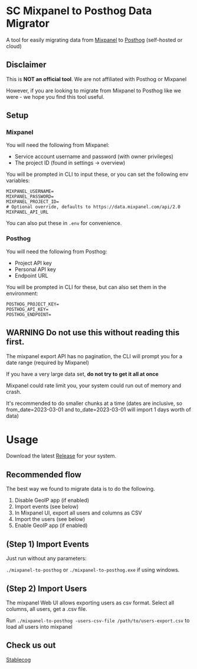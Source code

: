 # SC Mixpanel to Posthog Data Migrator

A tool for easily migrating data from [Mixpanel](https://mixpanel.com/) to [Posthog](https://posthog.com) (self-hosted or cloud)

## Disclaimer

This is **NOT an official tool**. We are not affiliated with Posthog or Mixpanel

However, if you are looking to migrate from Mixpanel to Posthog like we were - we hope you find this tool useful.

## Setup

### Mixpanel

You will need the following from Mixpanel:

- Service account username and password (with owner privileges)
- The project ID (found in settings -> overview)

You will be prompted in CLI to input these, or you can set the following env variables:

```
MIXPANEL_USERNAME=
MIXPANEL_PASSWORD=
MIXPANEL_PROJECT_ID=
# Optional override, defaults to https://data.mixpanel.com/api/2.0
MIXPANEL_API_URL
```

You can also put these in `.env` for convenience.

### Posthog

You will need the following from Posthog:

- Project API key
- Personal API key
- Endpoint URL

You will be prompted in CLI for these, but can also set them in the environment:

```
POSTHOG_PROJECT_KEY=
POSTHOG_API_KEY=
POSTHOG_ENDPOINT=
```

## **WARNING** Do not use this without reading this first.

The mixpanel export API has no pagination, the CLI will prompt you for a date range (required by Mixpanel)

If you have a very large data set, **do not try to get it all at once**

Mixpanel could rate limit you, your system could run out of memory and crash.

It's recommended to do smaller chunks at a time (dates are inclusive, so from_date=2023-03-01 and to_date=2023-03-01 will import 1 days worth of data)

# Usage

Download the latest [Release](https://github.com/stablecog/sc-mp-to-ph/releases) for your system.

## Recommended flow

The best way we found to migrate data is to do the following.

1. Disable GeoIP app (if enabled)
2. Import events (see below)
3. In Mixpanel UI, export all users and columns as CSV
4. Import the users (see below)
5. Enable GeoIP app (if enabled)

## (Step 1) Import Events

Just run without any parameters:

`./mixpanel-to-posthog` or `./mixpanel-to-posthog.exe` if using windows.

## (Step 2) Import Users

The mixpanel Web UI allows exporting users as csv format. Select all columns, all users, get a .csv file.

Run `./mixpanel-to-posthog -users-csv-file /path/to/users-export.csv` to load all users into mixpanel

## Check us out

[Stablecog](https://stablecog.com/)
